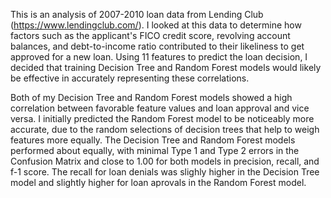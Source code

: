 This is an analysis of 2007-2010 loan data from Lending Club (https://www.lendingclub.com/). I looked at this data to determine how factors such as the applicant's FICO credit score, revolving account balances, and debt-to-income ratio contributed to their likeliness to get approved for a new loan. Using 11 features to predict the loan decision, I decided that training Decision Tree and Random Forest models would likely be effective in accurately representing these correlations.

Both of my Decision Tree and Random Forest models showed a high correlation between favorable feature values and loan approval and vice versa. I initially predicted the Random Forest model to be noticeably more accurate, due to the random selections of decision trees that help to weigh features more equally. The Decision Tree and Random Forest models performed about equally, with minimal Type 1 and Type 2 errors in the Confusion Matrix and close to 1.00 for both models in precision, recall, and f-1 score. The recall for loan denials was slighly higher in the Decision Tree model and slightly higher for loan aprovals in the Random Forest model.
